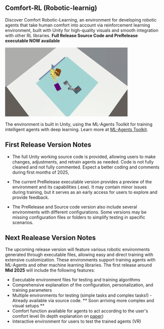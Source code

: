 ## Comfort-RL (Robotic-learnig)

Discover Comfort Robotic-Learning, an environment for developing robotic agents that take human comfort into account via reinforcement learning environment, built with Unity for high-quality visuals and smooth integration with other RL libraries. **Full Release Source Code and PreRelease executable NOW available**

<img src="utils_readme/gif_1.gif" alt="RoboticGIF" width="400"/>

The environment is built in Unity, using the ML-Agents Toolkit for training intelligent agents with deep learning. Learn more at [ML-Agents Toolkit](https://github.com/Unity-Technologies/ml-agents).

## First Release Version Notes

- The full Unity working source code is provided, allowing users to make changes, adjustments, and retrain agents as needed. Code is not fully cleaned and not fully commented. Expect a better coding and comments during first months of 2025,
- The current PreRelease executable version provides a preview of the environment and its capabilities (.exe). It may contain minor issues during training, but it serves as an early access for users to explore and provide feedback. 

- The PreRelease and Source code version  also include several environments with different configurations. Some versions may be missing configuration files or folders to simplify testing in specific scenarios.

## Next Realease Version Notes
The upcoming release version will feature various robotic environments generated through executable files, allowing easy and direct training with extensive customization. These environments support training agents with ML-Agents and other machine learning libraries. The first release around **Mid 2025** will include the following features:
- Executable environment files for testing and training algorithms
- Comprehensive explanation of the configuration, personalization, and training parameters
- Multiple environments for testing (simple tasks and complex tasks!) - Already available via source code. ** Soon arriving more complex and visual setups **
- Comfort function available for agents to act according to the user's comfort level (In depth explanation on [paper](https://ieeexplore.ieee.org/document/10658649))
- Interactive environment for users to test the trained agents (VR) 





